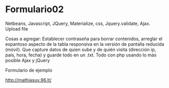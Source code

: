 # Formulario02
Netbeans, Javascript, JQuery, Materialize, css, Jquery.validate, Ajax. Upload file

Cosas a agregar: Establecer contraseña para borrar contenidos, arreglar el espantoso aspecto de la tabla responsiva en la versión de pantalla reducida (móvil). Que capture datos de quien sube y de quién visita (dirección ip, país, hora, fecha) y guarde  todo  en un .txt. Todo con php usando lo más posible Ajax y jQuery

Formulario de ejemplo

http://mathiasuy.96.lt/
